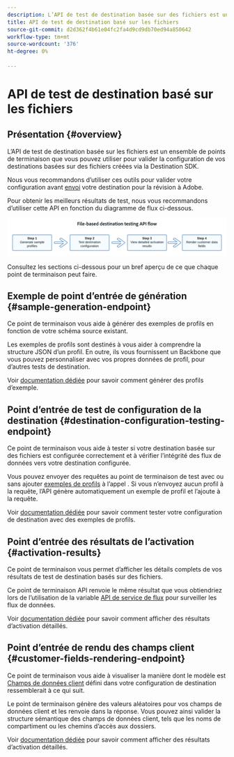 ```yaml
---
description: L’API de test de destination basée sur des fichiers est un ensemble de points de terminaison que vous pouvez utiliser pour valider la configuration de vos destinations basées sur des fichiers créées via la Destination SDK.
title: API de test de destination basé sur les fichiers
source-git-commit: d2d362f4b61e04fc2fa4d9cd9db70ed94a850642
workflow-type: tm+mt
source-wordcount: '376'
ht-degree: 0%

---
```



# API de test de destination basé sur les fichiers

## Présentation {#overview}

L’API de test de destination basée sur les fichiers est un ensemble de points de terminaison que vous pouvez utiliser pour valider la configuration de vos destinations basées sur des fichiers créées via la Destination SDK.

Nous vous recommandons d’utiliser ces outils pour valider votre configuration avant [envoi](submit-destination.md) votre destination pour la révision à Adobe.

Pour obtenir les meilleurs résultats de test, nous vous recommandons d’utiliser cette API en fonction du diagramme de flux ci-dessous.

![Diagramme affichant le flux de test de destination recommandé](assets/file-based-testing-flow.png)

Consultez les sections ci-dessous pour un bref aperçu de ce que chaque point de terminaison peut faire.

## Exemple de point d’entrée de génération {#sample-generation-endpoint}

Ce point de terminaison vous aide à générer des exemples de profils en fonction de votre schéma source existant.

Les exemples de profils sont destinés à vous aider à comprendre la structure JSON d’un profil. En outre, ils vous fournissent un Backbone que vous pouvez personnaliser avec vos propres données de profil, pour d’autres tests de destination.

Voir [documentation dédiée](file-based-sample-profile-generation-api.md) pour savoir comment générer des profils d’exemple.

## Point d’entrée de test de configuration de la destination {#destination-configuration-testing-endpoint}

Ce point de terminaison vous aide à tester si votre destination basée sur des fichiers est configurée correctement et à vérifier l’intégrité des flux de données vers votre destination configurée.

Vous pouvez envoyer des requêtes au point de terminaison de test avec ou sans ajouter [exemples de profils](file-based-sample-profile-generation-api.md) à l’appel . Si vous n’envoyez aucun profil à la requête, l’API génère automatiquement un exemple de profil et l’ajoute à la requête.

Voir [documentation dédiée](file-based-destination-testing-api.md) pour savoir comment tester votre configuration de destination avec des exemples de profils.

## Point d’entrée des résultats de l’activation {#activation-results}

Ce point de terminaison vous permet d’afficher les détails complets de vos résultats de test de destination basés sur des fichiers.

Ce point de terminaison API renvoie le même résultat que vous obtiendriez lors de l’utilisation de la variable [API de service de flux](../api/update-destination-dataflows.md) pour surveiller les flux de données.

Voir [documentation dédiée](file-based-destination-results-api.md) pour savoir comment afficher des résultats d’activation détaillés.

## Point d’entrée de rendu des champs client {#customer-fields-rendering-endpoint}

Ce point de terminaison vous aide à visualiser la manière dont le modèle est [Champs de données client](file-based-destination-configuration.md#customer-data-fields) défini dans votre configuration de destination ressemblerait à ce qui suit.

Le point de terminaison génère des valeurs aléatoires pour vos champs de données client et les renvoie dans la réponse. Vous pouvez ainsi valider la structure sémantique des champs de données client, tels que les noms de compartiment ou les chemins d’accès aux dossiers.

Voir [documentation dédiée](file-based-render-template-api.md) pour savoir comment afficher des résultats d’activation détaillés.